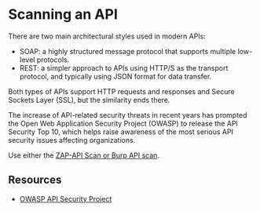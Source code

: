 # Scanning an API

There are two main architectural styles used in modern APIs:

* SOAP: a highly structured message protocol that supports multiple low-level protocols.
* REST: a simpler approach to APIs using HTTP/S as the transport protocol, and typically using JSON format for data transfer.

Both types of APIs support HTTP requests and responses and Secure Sockets Layer (SSL), but the similarity ends there.

The increase of API-related security threats in recent years has prompted the Open Web Application Security Project (OWASP) to release the API Security Top 10, which helps raise awareness of the most serious API security issues affecting organizations.

Use either the [ZAP-API Scan or Burp API scan](https://testlab.tymyrddin.dev/docs/enum/api).

## Resources

* [OWASP API Security Project](https://owasp.org/www-project-api-security/)
